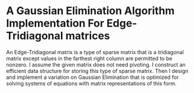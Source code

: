 # A Gaussian Elimination Algorithm Implementation For Edge-Tridiagonal matrices

An Edge-Tridiagonal matrix is a type of sparse matrix that is a tridiagonal matrix except values in the farthest right column are permitted to be nonzero. I assume the given matrix does not need pivoting. I construct an efficient data structure for storing this type of sparse matrix. Then I design and implement a variation on Gaussian Elimination that is optimized for solving systems of equations with matrix representations of this form.
